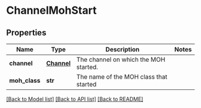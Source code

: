 # ChannelMohStart

## Properties
Name | Type | Description | Notes
------------ | ------------- | ------------- | -------------
**channel** | [**Channel**](Channel.md) | The channel on which the MOH started. | 
**moh_class** | **str** | The name of the MOH class that started | 

[[Back to Model list]](../README.md#documentation-for-models) [[Back to API list]](../README.md#documentation-for-api-endpoints) [[Back to README]](../README.md)


